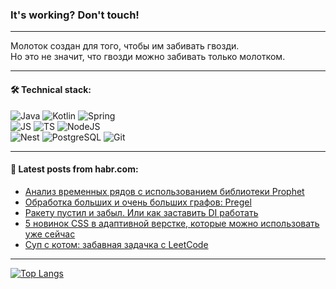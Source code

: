 ### It's working? Don't touch!

---
Молоток создан для того, чтобы им забивать гвозди. <br>
Но это не значит, что гвозди можно забивать только молотком.

---

#### 🛠️ Technical stack:

![Java](https://img.shields.io/badge/Java-informational?logo=Oracle&style=flat&logoColor=white&color=FF4500)
![Kotlin](https://img.shields.io/badge/Kotlin-informational?logo=Kotlin&style=flat&logoColor=white&color=774D97)
![Spring](https://img.shields.io/badge/SpringBoot-informational?logo=SpringBoot&style=flat&logoColor=white&color=6DB33F) <br>
![JS](https://img.shields.io/badge/JS-informational?logo=javaScript&style=flat&logoColor=black&color=F7Df1E)
![TS](https://img.shields.io/badge/TypeScript-informational?logo=typeScript&style=flat&logoColor=black&color=0667A8)
![NodeJS](https://img.shields.io/badge/NodeJS-informational?logo=node.js&style=flat&logoColor=white&color=70A760) <br>
![Nest](https://img.shields.io/badge/NestJS-informational?logo=NestJS&style=flat&logoColor=white&color=E0234E)
![PostgreSQL](https://img.shields.io/badge/PostgreSQL-informational?logo=PostgreSQL&style=flat&logoColor=white&color=DAA520)
![Git](https://img.shields.io/badge/Git-informational?logo=git&style=flat&logoColor=white&color=778899)

___

#### 💬 Latest posts from habr.com:

<!-- BLOG-POST-LIST:START -->
- [Анализ временных рядов с использованием библиотеки Prophet](https://habr.com/ru/companies/otus/articles/754226/?utm_source=habrahabr&utm_medium=rss&utm_campaign=754226)
- [Обработка больших и очень больших графов: Pregel](https://habr.com/ru/articles/754598/?utm_source=habrahabr&utm_medium=rss&utm_campaign=754598)
- [Ракету пустил и забыл. Или как заставить DI работать](https://habr.com/ru/articles/754580/?utm_source=habrahabr&utm_medium=rss&utm_campaign=754580)
- [5 новинок CSS в адаптивной верстке, которые можно использовать уже сейчас](https://habr.com/ru/articles/754566/?utm_source=habrahabr&utm_medium=rss&utm_campaign=754566)
- [Суп с котом: забавная задачка с LeetCode](https://habr.com/ru/articles/754552/?utm_source=habrahabr&utm_medium=rss&utm_campaign=754552)
<!-- BLOG-POST-LIST:END -->

---
[![Top Langs](https://github-readme-stats-git-master-advtsetting-gmailcom.vercel.app/api/top-langs/?username=zloylis&langs_count=10&hide_title=false&title_color=e6edf3&size_weight=0.5&count_weight=0.5&layout=compact&hide_border=true&theme=dracula)](https://github.com/zloylis)

<!-- ![GitHub stats](https://github-readme-stats-git-master-advtsetting-gmailcom.vercel.app/api?username=zloylis&show_icons=true&hide_border=true&theme=dracula&hide_title=true&include_all_commits=true&count_private=true&hide=contribs&hide_rank=true) -->

